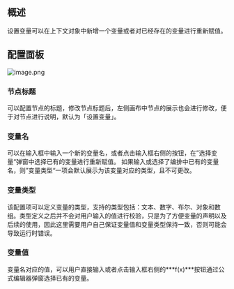 ## 概述
设置变量可以在上下文对象中新增一个变量或者对已经存在的变量进行重新赋值。

## 配置面板
![image.png](/img/服务编排/set-01.png)
### 节点标题
可以配置节点的标题，修改节点标题后，左侧画布中节点的展示也会进行修改，便于对节点进行说明，默认为「设置变量」。
### 变量名
可以在输入框中输入一个新的变量名，或者点击输入框右侧的按钮，在”选择变量“弹窗中选择已有的变量进行重新赋值。
如果输入或选择了编排中已有的变量名，则”变量类型“一项会默认展示为该变量对应的类型，且不可更改。
### 变量类型
该配置项可以定义变量的类型，支持的类型包括：文本、数字、布尔、对象和数组。类型定义之后并不会对用户输入的值进行校验，只是为了方便变量的声明以及后续的使用，因此这里需要用户自己保证变量值和变量类型保持一致，否则可能会导致运行时错误。
### 变量值
变量名对应的值，可以用户直接输入或者点击输入框右侧的***f(x)***按钮通过公式编辑器弹窗选择已有的变量。